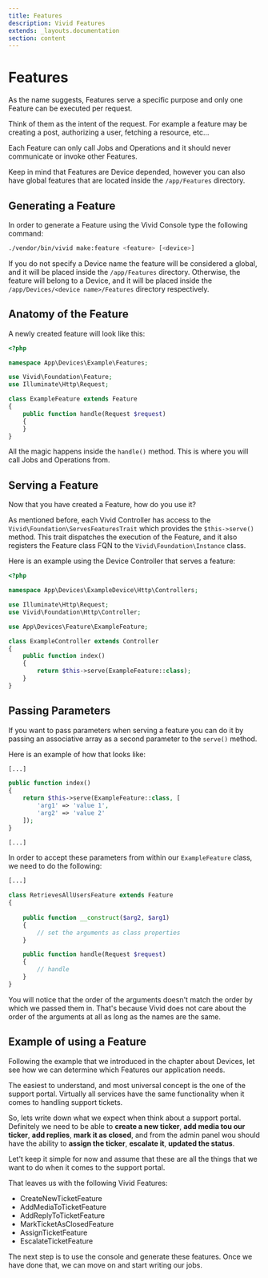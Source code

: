 ```yaml
---
title: Features
description: Vivid Features
extends: _layouts.documentation
section: content
---
```


# Features

As the name suggests, Features serve a specific purpose and only one Feature can be executed per request.

Think of them as the intent of the request. For example a feature may be creating a post, authorizing a user, fetching a resource, etc...

Each Feature can only call Jobs and Operations and it should never communicate or invoke other Features.

Keep in mind that Features are Device depended, however you can also have global features that are located inside the `/app/Features` directory.

## Generating a Feature

In order to generate a Feature using the Vivid Console type the following command:

```sh
./vendor/bin/vivid make:feature <feature> [<device>]
```

If you do not specify a Device name the feature will be considered a global, and it will be placed inside the `/app/Features` directory.
Otherwise, the feature will belong to a Device, and it will be placed inside the `/app/Devices/<device name>/Features` directory respectively.

## Anatomy of the Feature

A newly created feature will look like this:

```php
<?php

namespace App\Devices\Example\Features;

use Vivid\Foundation\Feature;
use Illuminate\Http\Request;

class ExampleFeature extends Feature
{
    public function handle(Request $request)
    {
    }
}
```

All the magic happens inside the `handle()` method. This is where you will call Jobs and Operations from.

## Serving a Feature

Now that you have created a Feature, how do you use it?

As mentioned before, each Vivid Controller has access to the `Vivid\Foundation\ServesFeaturesTrait` which provides the `$this->serve()` method.
This trait dispatches the execution of the Feature, and it also registers the Feature class FQN to the `Vivid\Foundation\Instance` class.

Here is an example using the Device Controller that serves a feature:

```php
<?php

namespace App\Devices\ExampleDevice\Http\Controllers;

use Illuminate\Http\Request;
use Vivid\Foundation\Http\Controller;

use App\Devices\Feature\ExampleFeature;

class ExampleController extends Controller
{
    public function index()
    {
        return $this->serve(ExampleFeature::class); 
    }
}
```

## Passing Parameters

If you want to pass parameters when serving a feature you can do it by passing an associative array as a second parameter to the `serve()` method.

Here is an example of how that looks like:

```php
[...]

public function index()
{
    return $this->serve(ExampleFeature::class, [
        'arg1' => 'value 1',
        'arg2' => 'value 2'
    ]); 
}

[...]
```

In order to accept these parameters from within our `ExampleFeature` class, we need to do the following:

```php
[...]

class RetrievesAllUsersFeature extends Feature
{
    
    public function __construct($arg2, $arg1)
    {
        // set the arguments as class properties
    }

    public function handle(Request $request)
    {
        // handle
    }
}

```

You will notice that the order of the arguments doesn't match the order by which we passed them in. 
That's because Vivid does not care about the order of the arguments at all as long as the names are the same.

## Example of using a Feature

Following the example that we introduced in the chapter about Devices, let see how we can determine which Features our application needs.

The easiest to understand, and most universal concept is the one of the support portal. Virtually all services have the same functionality 
when it comes to handling support tickets. 

So, lets write down what we expect when think about a support portal. Definitely we need to be able to **create a new ticker**, **add media tou our ticker**,
**add replies**, **mark it as closed**, and from the admin panel wou should have the ability to **assign the ticker**, **escalate it**, **updated the status**.

Let't keep it simple for now and assume that these are all the things that we want to do when it comes to the support portal. 

That leaves us with the following Vivid Features:

+ CreateNewTicketFeature
+ AddMediaToTicketFeature
+ AddReplyToTicketFeature
+ MarkTicketAsClosedFeature
+ AssignTicketFeature
+ EscalateTicketFeature

The next step is to use the console and generate these features. Once we have done that, we can move on and start writing our jobs.